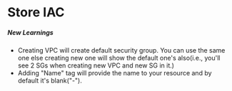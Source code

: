 # Store IAC

##### New Learnings
* Creating VPC will create default security group. You can use the same one else creating new one will show the default one's also(i.e., you'll see 2 SGs when creating new VPC and new SG in it.)
* Adding "Name" tag will provide the name to your resource and by default it's blank("-").